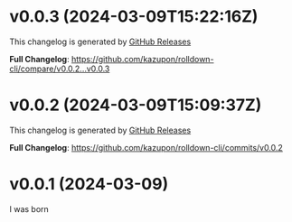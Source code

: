 # v0.0.3 (2024-03-09T15:22:16Z)

This changelog is generated by [GitHub Releases](https://github.com/kazupon/rolldown-cli/releases/tag/v0.0.3)

<!-- Release notes generated using configuration in .github/release.yml at v0.0.3 -->

**Full Changelog**: https://github.com/kazupon/rolldown-cli/compare/v0.0.2...v0.0.3

# v0.0.2 (2024-03-09T15:09:37Z)

This changelog is generated by [GitHub Releases](https://github.com/kazupon/rolldown-cli/releases/tag/v0.0.2)

<!-- Release notes generated using configuration in .github/release.yml at v0.0.2 -->

**Full Changelog**: https://github.com/kazupon/rolldown-cli/commits/v0.0.2

# v0.0.1 (2024-03-09)

I was born
